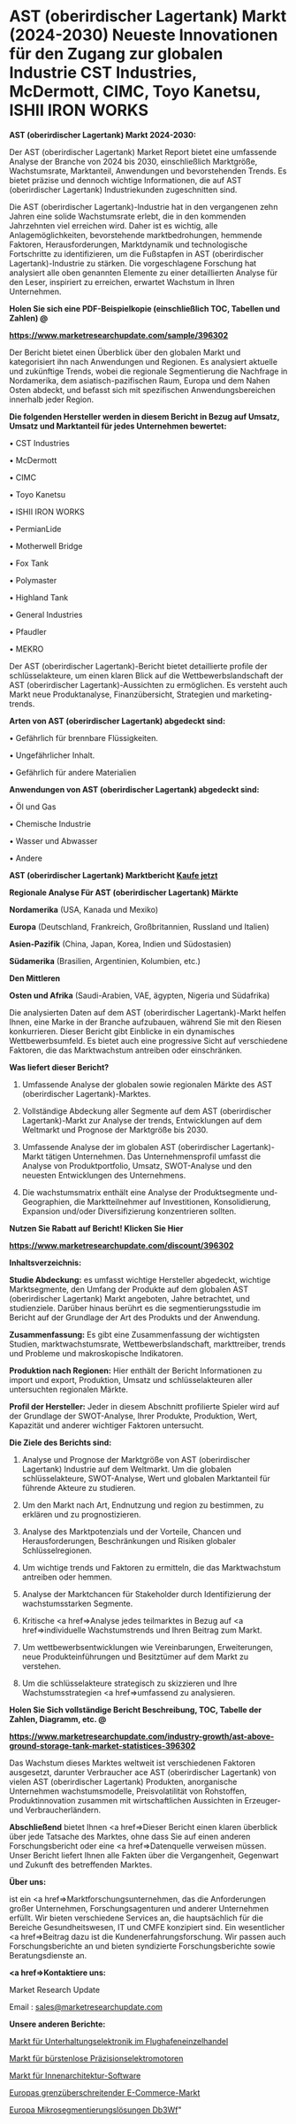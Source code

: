 # AST (oberirdischer Lagertank) Markt (2024-2030) Neueste Innovationen für den Zugang zur globalen Industrie CST Industries, McDermott, CIMC, Toyo Kanetsu, ISHII IRON WORKS

<strong>AST (oberirdischer Lagertank) Markt 2024-2030:</strong>

Der AST (oberirdischer Lagertank) Market Report bietet eine umfassende Analyse der Branche von 2024 bis 2030, einschließlich Marktgröße, Wachstumsrate, Marktanteil, Anwendungen und bevorstehenden Trends. Es bietet präzise und dennoch wichtige Informationen, die auf AST (oberirdischer Lagertank) Industriekunden zugeschnitten sind.

Die AST (oberirdischer Lagertank)-Industrie hat in den vergangenen zehn Jahren eine solide Wachstumsrate erlebt, die in den kommenden Jahrzehnten viel erreichen wird. Daher ist es wichtig, alle Anlagemöglichkeiten, bevorstehende marktbedrohungen, hemmende Faktoren, Herausforderungen, Marktdynamik und technologische Fortschritte zu identifizieren, um die Fußstapfen in AST (oberirdischer Lagertank)-Industrie zu stärken. Die vorgeschlagene Forschung hat analysiert alle oben genannten Elemente zu einer detaillierten Analyse für den Leser, inspiriert zu erreichen, erwartet Wachstum in Ihren Unternehmen.



<strong>Holen Sie sich eine PDF-Beispielkopie (einschließlich TOC, Tabellen und Zahlen) @
</strong>

<strong><a href=https://www.marketresearchupdate.com/sample/396302>

<strong>https://www.marketresearchupdate.com/sample/396302</u></font></a></strong></strong>

Der Bericht bietet einen Überblick über den globalen Markt und kategorisiert ihn nach Anwendungen und Regionen. Es analysiert aktuelle und zukünftige Trends, wobei die regionale Segmentierung die Nachfrage in Nordamerika, dem asiatisch-pazifischen Raum, Europa und dem Nahen Osten abdeckt, und befasst sich mit spezifischen Anwendungsbereichen innerhalb jeder Region.



<strong>Die folgenden Hersteller werden in diesem Bericht in Bezug auf Umsatz, Umsatz und Marktanteil für jedes Unternehmen bewertet:</strong>

• CST Industries

• McDermott

• CIMC

• Toyo Kanetsu

• ISHII IRON WORKS

• PermianLide

• Motherwell Bridge

• Fox Tank

• Polymaster

• Highland Tank

• General Industries

• Pfaudler

• MEKRO

Der AST (oberirdischer Lagertank)-Bericht bietet detaillierte profile der schlüsselakteure, um einen klaren Blick auf die Wettbewerbslandschaft der AST (oberirdischer Lagertank)-Aussichten zu ermöglichen. Es versteht auch Markt neue Produktanalyse, Finanzübersicht, Strategien und marketing-trends.



<strong>Arten von AST (oberirdischer Lagertank) abgedeckt sind:</strong>

• Gefährlich für brennbare Flüssigkeiten.

• Ungefährlicher Inhalt.

• Gefährlich für andere Materialien



<strong>Anwendungen von AST (oberirdischer Lagertank) abgedeckt sind:</strong>

• Öl und Gas

• Chemische Industrie

• Wasser und Abwasser

• Andere



<strong>AST (oberirdischer Lagertank) Marktbericht <a href=https://www.marketresearchupdate.com/buynow/396302>Kaufe jetzt</a></strong>



<strong>Regionale Analyse Für AST (oberirdischer Lagertank) Märkte</strong>



<strong>Nordamerika</strong> (USA, Kanada und Mexiko)



<strong>Europa</strong> (Deutschland, Frankreich, Großbritannien, Russland und Italien)



<strong>Asien-Pazifik</strong> (China, Japan, Korea, Indien und Südostasien)



<strong>Südamerika</strong> (Brasilien, Argentinien, Kolumbien, etc.)



<strong>Den Mittleren</strong> 

<strong>Osten und Afrika</strong> (Saudi-Arabien, VAE, ägypten, Nigeria und Südafrika)

Die analysierten Daten auf dem AST (oberirdischer Lagertank)-Markt helfen Ihnen, eine Marke in der Branche aufzubauen, während Sie mit den Riesen konkurrieren. Dieser Bericht gibt Einblicke in ein dynamisches Wettbewerbsumfeld. Es bietet auch eine progressive Sicht auf verschiedene Faktoren, die das Marktwachstum antreiben oder einschränken.



<strong>Was liefert dieser Bericht?</strong>

1. Umfassende Analyse der globalen sowie regionalen Märkte des AST (oberirdischer Lagertank)-Marktes.

2. Vollständige Abdeckung aller Segmente auf dem AST (oberirdischer Lagertank)-Markt zur Analyse der trends, Entwicklungen auf dem Weltmarkt und Prognose der Marktgröße bis 2030.

3. Umfassende Analyse der im globalen AST (oberirdischer Lagertank)-Markt tätigen Unternehmen. Das Unternehmensprofil umfasst die Analyse von Produktportfolio, Umsatz, SWOT-Analyse und den neuesten Entwicklungen des Unternehmens.

4. Die wachstumsmatrix enthält eine Analyse der Produktsegmente und-Geographien, die Marktteilnehmer auf Investitionen, Konsolidierung, Expansion und/oder Diversifizierung konzentrieren sollten.



<strong>Nutzen Sie Rabatt auf Bericht! Klicken Sie Hier
</strong>

<strong><a href=https://www.marketresearchupdate.com/discount/396302>https://www.marketresearchupdate.com/discount/396302</b></u></font></strong></a>



<strong>Inhaltsverzeichnis:</strong>



<strong>Studie Abdeckung:</strong> es umfasst wichtige Hersteller abgedeckt, wichtige Marktsegmente, den Umfang der Produkte auf dem globalen AST (oberirdischer Lagertank) Markt angeboten, Jahre betrachtet, und studienziele. Darüber hinaus berührt es die segmentierungsstudie im Bericht auf der Grundlage der Art des Produkts und der Anwendung.



<strong>Zusammenfassung:</strong> Es gibt eine Zusammenfassung der wichtigsten Studien, marktwachstumsrate, Wettbewerbslandschaft, markttreiber, trends und Probleme und makroskopische Indikatoren.



<strong>Produktion nach Regionen:</strong> Hier enthält der Bericht Informationen zu import und export, Produktion, Umsatz und schlüsselakteuren aller untersuchten regionalen Märkte.



<strong>Profil der Hersteller:</strong> Jeder in diesem Abschnitt profilierte Spieler wird auf der Grundlage der SWOT-Analyse, Ihrer Produkte, Produktion, Wert, Kapazität und anderer wichtiger Faktoren untersucht.



<strong>Die Ziele des Berichts sind:</strong>

1) Analyse und Prognose der Marktgröße von AST (oberirdischer Lagertank) Industrie auf dem Weltmarkt.
Um die globalen schlüsselakteure, SWOT-Analyse, Wert und globalen Marktanteil für führende Akteure zu studieren.

2) Um den Markt nach Art, Endnutzung und region zu bestimmen, zu erklären und zu prognostizieren.

3) Analyse des Marktpotenzials und der Vorteile, Chancen und Herausforderungen, Beschränkungen und Risiken globaler Schlüsselregionen.

4) Um wichtige trends und Faktoren zu ermitteln, die das Marktwachstum antreiben oder hemmen.

5) Analyse der Marktchancen für Stakeholder durch Identifizierung der wachstumsstarken Segmente.

6) Kritische <a href=>Analyse</a> jedes teilmarktes in Bezug auf <a href=>individuelle</a> Wachstumstrends und Ihren Beitrag zum Markt.

7) Um wettbewerbsentwicklungen wie Vereinbarungen, Erweiterungen, neue Produkteinführungen und Besitztümer auf dem Markt zu verstehen.

8) Um die schlüsselakteure strategisch zu skizzieren und Ihre Wachstumsstrategien <a href=>umfassend</a> zu analysieren.



<strong>Holen Sie Sich vollständige Bericht Beschreibung, TOC, Tabelle der Zahlen, Diagramm, etc. @ </strong>

<strong><a href=https://www.marketresearchupdate.com/industry-growth/ast-above-ground-storage-tank-market-statistices-396302>https://www.marketresearchupdate.com/industry-growth/ast-above-ground-storage-tank-market-statistices-396302</a></font></strong>

Das Wachstum dieses Marktes weltweit ist verschiedenen Faktoren ausgesetzt, darunter Verbraucher ace AST (oberirdischer Lagertank) von vielen AST (oberirdischer Lagertank) Produkten, anorganische Unternehmen wachstumsmodelle, Preisvolatilität von Rohstoffen, Produktinnovation zusammen mit wirtschaftlichen Aussichten in Erzeuger-und Verbraucherländern.



<strong>Abschließend</strong> bietet Ihnen <a href=>Dieser</a> Bericht einen klaren überblick über jede Tatsache des Marktes, ohne dass Sie auf einen anderen Forschungsbericht oder eine <a href=>Datenquelle</a> verweisen müssen. Unser Bericht liefert Ihnen alle Fakten über die Vergangenheit, Gegenwart und Zukunft des betreffenden Marktes.



<strong>Über uns:</strong>

 ist ein <a href=>Marktfors</a>chungsunternehmen, das die Anforderungen großer Unternehmen, Forschungsagenturen und anderer Unternehmen erfüllt. Wir bieten verschiedene Services an, die hauptsächlich für die Bereiche Gesundheitswesen, IT und CMFE konzipiert sind. Ein wesentlicher <a href=>Beitrag</a> dazu ist die Kundenerfahrungsforschung. Wir passen auch Forschungsberichte an und bieten syndizierte Forschungsberichte sowie Beratungsdienste an.



<strong><a href=>Kontaktiere uns:</a></strong>

Market Research Update

Email : sales@marketresearchupdate.com



<strong>Unsere anderen Berichte:</strong>

<a href=https://www.linkedin.com/pulse/airport-retailing-consumer-electronics-market>Markt für Unterhaltungselektronik im Flughafeneinzelhandel</a>

<a href=https://www.linkedin.com/pulse/precision-electric-motors-brushless-market-size-1f>Markt für bürstenlose Präzisionselektromotoren</a>

<a href=https://www.linkedin.com/pulse/interior-design-software-market-outlooks-2023>Markt für Innenarchitektur-Software</a>

<a href=https://www.linkedin.com/pulse/europe-crossborder-ecommerce-market-2030-industry-analysis>Europas grenzüberschreitender E-Commerce-Markt</a>

<a href=https://www.linkedin.com/pulse/europe-micro-segmentation-solutions-db3wf/>Europa Mikrosegmentierungslösungen Db3Wf</a>"
